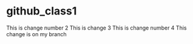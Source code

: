 # github_class1
This is change number 2
This is change 3
This is change number 4
This change is on my branch